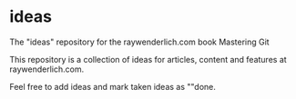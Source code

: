 # ideas
The "ideas" repository for the raywenderlich.com book Mastering Git

This repository is a collection of ideas for articles, content
and features at raywenderlich.com.

Feel free to add ideas and mark taken ideas as ""done.